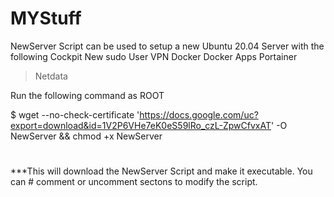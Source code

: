 # MYStuff
NewServer Script can be used to setup a new Ubuntu 20.04 Server with the following
Cockpit
New sudo User
VPN
Docker
Docker Apps
Portainer
>Netdata

Run the following command as ROOT

$ wget --no-check-certificate 'https://docs.google.com/uc?export=download&id=1V2P6VHe7eK0eS59lRo_czL-ZpwCfvxAT' -O NewServer && chmod +x NewServer
#
***This will download the NewServer Script and make it executable.
You can # comment or uncomment sectons to modify the script.
